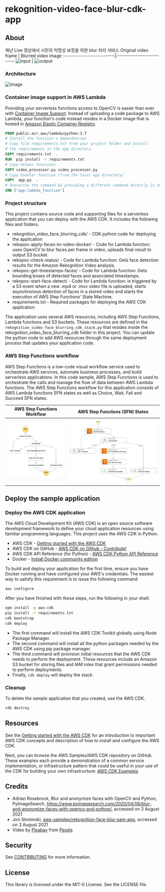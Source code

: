 # rekognition-video-face-blur-cdk-app

## About

재난 Live 영상에서 시민의 익명성 보장을 위한 blur 처리 서비스
Original video frame             |  Blurred video image
:-------------------------:|:-------------------------:
![input](images/input.gif)  |  ![output](images/output.gif)

### Architecture


![image](https://user-images.githubusercontent.com/93514697/186082955-a35e7d7b-9a86-4545-9329-60a75f62d3a6.png)


### Container image support in AWS Lambda
Providing your serverless functions access to OpenCV is easier than ever with [Container Image Support](https://aws.amazon.com/blogs/aws/new-for-aws-lambda-container-image-support/). Instead of uploading a code package to AWS Lambda, your function's code instead resides in a Docker image that is hosted in [Amazon Elastic Container Registry](https://aws.amazon.com/ecr/).

```dockerfile
FROM public.ecr.aws/lambda/python:3.7
# Install the function's dependencies
# Copy file requirements.txt from your project folder and install
# the requirements in the app directory.
COPY requirements.txt  .
RUN  pip install -r requirements.txt
# Copy helper functions
COPY video_processor.py video_processor.py
# Copy handler function (from the local app directory)
COPY  app.py  .
# Overwrite the command by providing a different command directly in the template.
CMD ["app.lambda_function"]
```

### Project structure

This project contains source code and supporting files for a serverless application that you can deploy with the AWS CDK. It includes the following files and folders.

- rekognition_video_face_blurring_cdk/ - CDK python code for deploying the application
- rekopoc-apply-faces-to-video-docker/ - Code for Lambda function: uses OpenCV to blur faces per frame in video, uploads final result to output S3 bucket.
- rekopoc-check-status/ - Code for Lambda function: Gets face detection results for the Amazon Rekognition Video analysis.
- rekopoc-get-timestamps-faces/ - Code for Lambda function: Gets bounding boxes of detected faces and associated timestamps.
- rekopoc-start-face-detect/ - Code for Lambda function: is triggered by a S3 event when a new .mp4 or .mov video file is uploaded, starts asynchronous detection of faces in a stored video and starts the execution of AWS Step Functions' State Machine. 
- requirements.txt - Required packages for deploying the AWS CDK application

The application uses several AWS resources, including AWS Step Functions, Lambda functions and S3 buckets. These resources are defined in the `rekognition_video_face_blurring_cdk_stack.py` that resides inside the rekognition_video_face_blurring_cdk folder in this project. You can update the python code to add AWS resources through the same deployment process that updates your application code.
### AWS Step Functions workflow
AWS Step Functions is a low-code visual workflow service used to orchestrate AWS services, automate business processes, and build serverless applications. 
In this code sample, AWS Step Functions is used to orchestrate the calls and manage the flow of data between AWS Lambda functions. The AWS Step Functions workflow for this application consists of AWS Lambda functions SFN states as well as Choice, Wait, Fail and Succeed SFN states.

AWS Step Functions Workflow |  AWS Step Functions (SFN) States
:-------------------------:|:-------------------------:
![rekognition-video-face-blur-cdk-app Step Functions Workflow](images/rekognition-video-face-blur-cdk-app-step-functions-graph.png) | ![rekognition-video-face-blur-cdk-app Step Functions Workflow](images/rekognition-video-face-blur-cdk-app-step-functions-graph-details.png) 

## Deploy the sample application

### Deploy the AWS CDK application
The AWS Cloud Development Kit (AWS CDK) is an open source software development framework to define your cloud application resources using familiar programming languages. This project uses the AWS CDK in Python.  

* AWS CDK - [Getting started with the AWS CDK](https://docs.aws.amazon.com/cdk/latest/guide/getting_started.html)
* AWS CDK on GitHub - [AWS CDK on Github - Contribute!](https://github.com/aws/aws-cdk) 
* AWS CDK API Reference (for Python) - [AWS CDK Python API Reference](https://docs.aws.amazon.com/cdk/api/latest/python/modules.html)
* Docker - [Install Docker community edition](https://hub.docker.com/search/?type=edition&offering=community)

To build and deploy your application for the first time, ensure you have Docker running and have configured your AWS's credentials. 
The easiest way to satisfy this requirement is to issue the following command 
```bash
aws configure
```
After you have finished with these steps, run the following in your shell:

```bash
npm install -g aws-cdk
pip install -r requirements.txt
cdk bootstrap
cdk deploy
```

- The first command will install the AWS CDK Toolkit globally using Node Package Manager.
- The second command will install all the python packages needed by the AWS CDK using pip package manager.
- The third command will provision initial resources that the AWS CDK needs to perform the deployment. 
These resources include an Amazon S3 bucket for storing files and IAM roles that grant permissions needed to perform deployments.
- Finally, `cdk deploy` will deploy the stack.


### Cleanup

To delete the sample application that you created, use the AWS CDK. 
```bash
cdk destroy
```

## Resources

See the [Getting started with the AWS CDK](https://docs.aws.amazon.com/cdk/latest/guide/getting_started.html) for an introduction to important AWS CDK concepts and description of how to install and configure the AWS CDK.

Next, you can browse the AWS Samples/AWS CDK repository on GitHub. These examples each provide a demonstration of a common service implementation, or infrastructure pattern that could be useful in your use of the CDK for building your own infrastructure: [AWS CDK Examples](https://github.com/aws-samples/aws-cdk-examples)

## Credits

* Adrian Rosebrock, Blur and anonymize faces with OpenCV and Python, PyImageSearch,
    https://www.pyimagesearch.com/2020/04/06/blur-and-anonymize-faces-with-opencv-and-python/,
    accessed on 3 August 2021
* Jon Slominski, <a href=https://github.com/aws-samples/rekognition-face-blur-sam-app>aws-samples/rekognition-face-blur-sam-app</a>, accessed on 3 August 2021
* Video by <a href="https://www.pexels.com/@pixabay?utm_content=attributionCopyText&utm_medium=referral&utm_source=pexels">Pixabay</a> from <a href="https://www.pexels.com/video/video-of-people-walking-855564/?utm_content=attributionCopyText&utm_medium=referral&utm_source=pexels">Pexels</a>

## Security

See [CONTRIBUTING](CONTRIBUTING.md#security-issue-notifications) for more information.

## License

This library is licensed under the MIT-0 License. See the LICENSE file.

